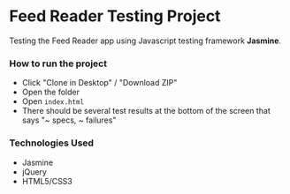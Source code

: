 # Feed Reader Testing Project

Testing the Feed Reader app using Javascript testing framework **Jasmine**.


### How to run the project

- Click "Clone in Desktop" / "Download ZIP"
- Open the folder
- Open `index.html` 
- There should be several test results at the bottom of the screen that says "~ specs, ~ failures"


### Technologies Used

- Jasmine
- jQuery
- HTML5/CSS3